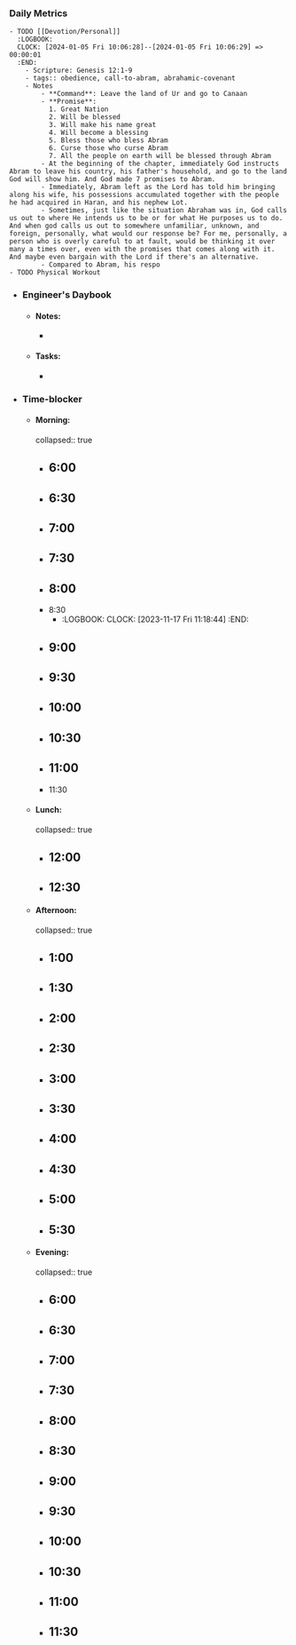 ### Daily Metrics
	- TODO [[Devotion/Personal]]
	  :LOGBOOK:
	  CLOCK: [2024-01-05 Fri 10:06:28]--[2024-01-05 Fri 10:06:29] =>  00:00:01
	  :END:
		- Scripture: Genesis 12:1-9
		- tags:: obedience, call-to-abram, abrahamic-covenant
		- Notes
			- **Command**: Leave the land of Ur and go to Canaan
			- **Promise**:
			  1. Great Nation
			  2. Will be blessed
			  3. Will make his name great
			  4. Will become a blessing
			  5. Bless those who bless Abram
			  6. Curse those who curse Abram
			  7. All the people on earth will be blessed through Abram
			- At the beginning of the chapter, immediately God instructs Abram to leave his country, his father's household, and go to the land God will show him. And God made 7 promises to Abram.
			- Immediately, Abram left as the Lord has told him bringing along his wife, his possessions accumulated together with the people he had acquired in Haran, and his nephew Lot.
			- Sometimes, just like the situation Abraham was in, God calls us out to where He intends us to be or for what He purposes us to do. And when god calls us out to somewhere unfamiliar, unknown, and foreign, personally, what would our response be? For me, personally, a person who is overly careful to at fault, would be thinking it over many a times over, even with the promises that comes along with it. And maybe even bargain with the Lord if there's an alternative.
			- Compared to Abram, his respo
	- TODO Physical Workout
- ### Engineer's Daybook
	- #### Notes:
		-
	- #### Tasks:
		-
- ### Time-blocker
	- #### Morning:
	  collapsed:: true
		- 6:00
			-
		- 6:30
			-
		- 7:00
			-
		- 7:30
			-
		- 8:00
			-
		- 8:30
			- :LOGBOOK:
			  CLOCK: [2023-11-17 Fri 11:18:44]
			  :END:
		- 9:00
			-
		- 9:30
			-
		- 10:00
			-
		- 10:30
			-
		- 11:00
			-
		- 11:30
	- #### Lunch:
	  collapsed:: true
		- 12:00
			-
		- 12:30
			-
	- #### Afternoon:
	  collapsed:: true
		- 1:00
			-
		- 1:30
			-
		- 2:00
			-
		- 2:30
			-
		- 3:00
			-
		- 3:30
			-
		- 4:00
			-
		- 4:30
			-
		- 5:00
			-
		- 5:30
			-
	- #### Evening:
	  collapsed:: true
		- 6:00
			-
		- 6:30
			-
		- 7:00
			-
		- 7:30
			-
		- 8:00
			-
		- 8:30
			-
		- 9:00
			-
		- 9:30
			-
		- 10:00
			-
		- 10:30
			-
		- 11:00
			-
		- 11:30
			-
